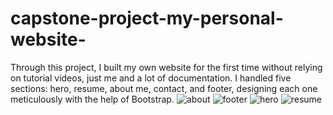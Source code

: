 # capstone-project-my-personal-website-
Through this project, I built my own website for the first time without relying on tutorial videos, just me and a lot of documentation. I handled five sections: hero, resume, about me, contact, and footer, designing each one meticulously with the help of Bootstrap.
![about](https://github.com/Elmahdi25/capstone-project-my-personal-website-/assets/148079309/b335f92b-a9bc-45b3-9a5b-ca73280e57d8)
![footer](https://github.com/Elmahdi25/capstone-project-my-personal-website-/assets/148079309/4e968f30-92df-4353-95ed-e5def1841af5)
![hero](https://github.com/Elmahdi25/capstone-project-my-personal-website-/assets/148079309/7c80afbc-d0a1-4c4f-aa29-935a32a925cd)
![resume](https://github.com/Elmahdi25/capstone-project-my-personal-website-/assets/148079309/530e725e-1858-4d56-866f-5643d2e2027a)
